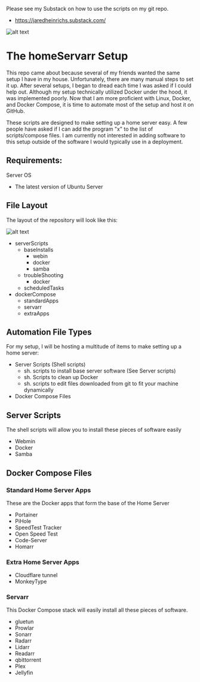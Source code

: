 Please see my Substack on how to use the scripts on my git repo.
* https://jaredheinrichs.substack.com/

![alt text](https://substackcdn.com/image/fetch/w_1456,c_limit,f_webp,q_auto:good,fl_progressive:steep/https%3A%2F%2Fsubstack-post-media.s3.amazonaws.com%2Fpublic%2Fimages%2F1b50455a-56e8-4e2c-8430-7eec6b9ab7e5_512x512.png)

# The homeServarr Setup

This repo came about because several of my friends wanted the same setup I have in my house.
Unfortunately, there are many manual steps to set it up. After several setups, I began to dread each time I was asked if I could help out.
Although my setup technically utilized Docker under the hood, it was implemented poorly.
Now that I am more proficient with Linux, Docker, and Docker Compose, it is time to automate most of the setup and host it on GitHub.

These scripts are designed to make setting up a home server easy.
A few people have asked if I can add the program "x" to the list of scripts/compose files.
I am currently not interested in adding software to this setup outside of the software I would typically use in a deployment.

## Requirements:
Server OS
* The latest version of Ubuntu Server

## File Layout

The layout of the repository will look like this:

![alt text](https://substackcdn.com/image/fetch/w_1456,c_limit,f_webp,q_auto:good,fl_progressive:steep/https%3A%2F%2Fsubstack-post-media.s3.amazonaws.com%2Fpublic%2Fimages%2F14ed6356-7858-4f9b-85b6-6a27e106c6b5_918x823.png)

* serverScripts
  - baseInstalls
    - webin
    - docker
    - samba
  - troubleShooting
    - docker
  - scheduledTasks
* dockerCompose
  - standardApps
  - servarr
  - extraApps

## Automation File Types
For my setup, I will be hosting a multitude of items to make setting up a home server:
* Server Scripts (Shell scripts)
  - sh. scripts to install base server software (See Server scripts)
  - sh. Scripts to clean up Docker
  - sh. scripts to edit files downloaded from git to fit your machine dynamically
* Docker Compose Files

## Server Scripts
The shell scripts will allow you to install these pieces of software easily
* Webmin
* Docker
* Samba

## Docker Compose Files

### Standard Home Server Apps
These are the Docker apps that form the base of the Home Server
* Portainer
* PiHole
* SpeedTest Tracker
* Open Speed Test
* Code-Server
* Homarr

### Extra Home Server Apps
* Cloudflare tunnel
* MonkeyType

### Servarr
This Docker Compose stack will easily install all these pieces of software.
* gluetun
* Prowlar
* Sonarr
* Radarr
* Lidarr
* Readarr
* qbittorrent
* Plex
* Jellyfin



